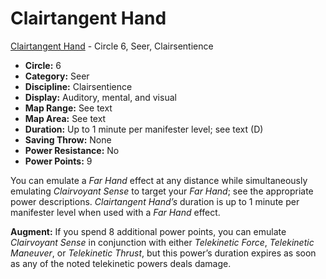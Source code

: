 # Clairtangent Hand

[Clairtangent Hand](/Psionics/C/ClairtangentHand.md) - Circle 6, Seer, Clairsentience

- **Circle:** 6
- **Category:** Seer
- **Discipline:** Clairsentience
- **Display:** Auditory, mental, and visual
- **Map Range:** See text
- **Map Area:** See text
- **Duration:** Up to 1 minute per manifester level; see text (D)
- **Saving Throw:** None
- **Power Resistance:** No
- **Power Points:** 9

You can emulate a *Far Hand* effect at any distance while simultaneously emulating *Clairvoyant Sense* to target your *Far Hand*; see the appropriate power descriptions. *Clairtangent Hand’s* duration is up to 1 minute per manifester level when used with a *Far Hand* effect.

**Augment:** If you spend 8 additional power points, you can emulate *Clairvoyant Sense* in conjunction with either *Telekinetic Force*, *Telekinetic Maneuver*, or *Telekinetic Thrust*, but this power’s duration expires as soon as any of the noted telekinetic powers deals damage.
